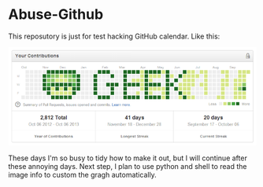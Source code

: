 Abuse-Github
============

This reposutory is just for test hacking GitHub calendar. Like this:

![GitHub calendar](calendar.png)

These days I'm so busy to tidy how to make it out, but I will continue after these annoying days. Next step, I plan to use python and shell to read the image info to custom the gragh automatically.
